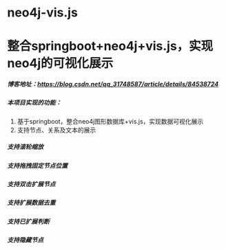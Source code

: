 # neo4j-vis.js
# 整合springboot+neo4j+vis.js，实现neo4j的可视化展示
##### 博客地址：https://blog.csdn.net/qq_31748587/article/details/84538724
##### 本项目实现的功能：
 1. 基于springboot，整合neo4j图形数据库+vis.js，实现数据可视化展示
 2. 支持节点、关系及文本的展示
##### 支持滚轮缩放
##### 支持拖拽固定节点位置
##### 支持双击扩展节点
##### 支持扩展数据去重
##### 支持已扩展判断
##### 支持隐藏节点
